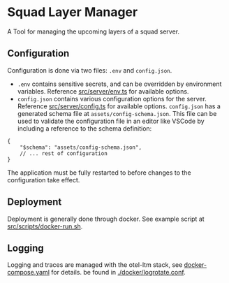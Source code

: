 # Squad Layer Manager

A Tool for managing the upcoming layers of a squad server.

## Configuration

Configuration is done via two files: `.env` and `config.json`.

- `.env` contains sensitive secrets, and can be overridden by environment
  variables. Reference [src/server/env.ts](src/server/env.ts) for available
  options.
- `config.json` contains various configuration options for the server. Reference
  [src/server/config.ts](src/server/config.ts) for available options.
  `config.json` has a generated schema file at `assets/config-schema.json`. This
  file can be used to validate the configuration file in an editor like VSCode
  by including a reference to the schema definition:

```json5
{
    "$schema": "assets/config-schema.json",
    // ... rest of configuration
}
```

The application must be fully restarted to before changes to the configuration
take effect.

## Deployment

Deployment is generally done through docker. See example script at
[src/scripts/docker-run.sh](src/scripts/docker-run.sh).

## Logging

Logging and traces are managed with the otel-ltm stack, see [docker-compose.yaml](docker-compose.yaml) for details.
be found in [./docker/logrotate.conf](./docker/logrotate.conf).

